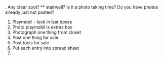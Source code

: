 . Any clear spot? ** stairwell?
Is it a photo taking time? 
Do you have photos already just not posted? 


1. Playmobil - look in last boxes 
2. Photo playmobil is extras box
3. Photograph one thing from closet
4. Post one thing for sale
5. Post tools for sale
6. Put each entry into spread sheet
7. 